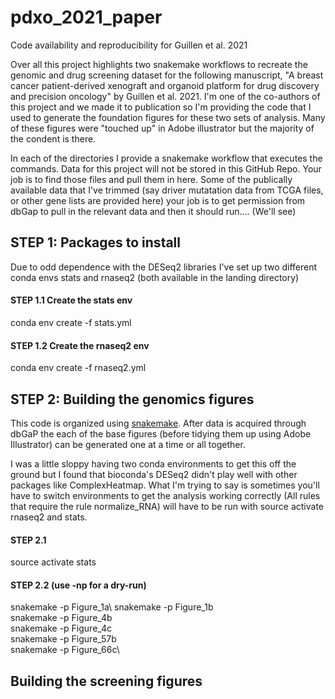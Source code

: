 # pdxo_2021_paper
Code availability and reproducibility for Guillen et al. 2021

Over all this project highlights two snakemake workflows to recreate the genomic and drug screening dataset for the following manuscript, "A breast cancer patient-derived xenograft and organoid platform for drug discovery and precision oncology" by Guillen et al. 2021. I'm one of the co-authors of this project and we made it to publication so I'm providing the code that I used to generate the foundation figures for these two sets of analysis. Many of these figures were "touched up" in Adobe illustrator but the majority of the condent is there. 

In each of the directories I provide a snakemake workflow that executes the commands. Data for this project will not be stored in this GitHub Repo. Your job is to find those files and pull them in here. Some of the publically available data that I've trimmed (say driver mutatation data from TCGA files, or other gene lists are provided here) your job is to get permission from dbGap to pull in the relevant data and then it should run.... (We'll see)

## STEP 1: Packages to install 
Due to odd dependence with the DESeq2 libraries I've set up two different conda envs stats and rnaseq2 (both available in the landing directory) 

#### STEP 1.1 Create the stats env 
conda env create -f stats.yml

#### STEP 1.2 Create the rnaseq2 env 
conda env create -f rnaseq2.yml 


## STEP 2: Building the genomics figures 
This code is organized using [snakemake](https://snakemake.readthedocs.io/en/stable/). After data is acquired through dbGaP the each of the base figures (before tidying them up using Adobe Illustrator) can be generated one at a time or all together. 

I was a little sloppy having two conda environments to get this off the ground but I found that bioconda's DESeq2 didn't play well with other packages like ComplexHeatmap. What I'm trying to say is sometimes you'll have to switch environments to get the analysis working correctly (All rules that require the rule normalize_RNA) will have to be run with source activate rnaseq2 and stats.   

#### STEP 2.1
source activate stats

#### STEP 2.2 (use -np for a dry-run) 
snakemake -p Figure_1a\ 
snakemake -p Figure_1b\
snakemake -p Figure_4b\
snakemake -p Figure_4c\
snakemake -p Figure_57b\
snakemake -p Figure_66c\




## Building the screening figures 


